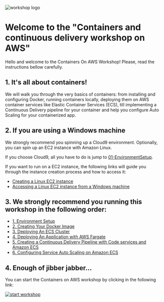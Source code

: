 ![workshop logo](https://github.com/bemer/containers-on-aws-workshop/blob/master/images/containers-on-aws-worshop-logo.jpg)

# Welcome to the "Containers and continuous delivery workshop on AWS"

Hello and welcome to the Containers On AWS Workshop! Please, read the instructions bellow carefully.

## 1. It's all about containers!

We will walk you through the very basics of containers: from installing and configuring Docker, running containers locally, deploying them on AWS container services like Elastic Container Services (ECS), till implementing a Continuous Delivery pipeline for your container and help you configure Auto Scaling for your containerized app.

## 2. If you are using a Windows machine

We strongly recommend you spinning up a Cloud9 environment. Optionally, you can spin up an EC2 instance with Amazon Linux.

If you choose Cloud9, all you have to do is jump to [01-EnvironmentSetup](https://github.com/bemer/containers-on-aws-workshop/tree/master/01-EnvironmentSetup).

If you want to run on a EC2 instance, the following links will guide you through the instance creation process and how to access it:

* [Creating a Linux EC2 instance](https://docs.aws.amazon.com/AWSEC2/latest/UserGuide/EC2_GetStarted.html)
* [Accessing a Linux EC2 instance from a Windows machine](https://docs.aws.amazon.com/AWSEC2/latest/UserGuide/putty.html)

## 3. We strongly recommend you running this workshop in the following order:

* [1. Environment Setup](/01-EnvironmentSetup)
* [2. Creating Your Docker Image](/02-CreatingDockerImage)
* [3. Deploying An ECS Cluster](/03-DeployEcsCluster)
* [4. Deploying An Application with AWS Fargate](/04-DeployFargate)
* [5. Creating a Continuous Delivery Pipeline with Code services and Amazon ECS](/05-ContinuousDelivery)
* [6. Configuring Service Auto Scaling on Amazon ECS](/06-AutoScaling)

## 4. Enough of jibber jabber...

You can start the Containers on AWS workshop by clicking in the following link:

[![start workshop](/images/start_workshop.png)][start_workshop]

[start_workshop]: /01-EnvironmentSetup
